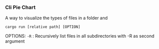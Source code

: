 ### Cli Pie Chart
A way to visualize the types of files in a folder and

`cargo run [relative path] [OPTION]`

OPTIONS:
`-R` : Recursively list files in all subdirectories with -R as second argument

